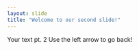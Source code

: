 ```yaml
---
layout: slide
title: "Welcome to our second slide!"
---
```

Your text pt. 2
Use the left arrow to go back!
